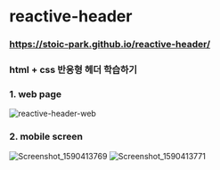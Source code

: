# reactive-header

### https://stoic-park.github.io/reactive-header/

### html + css 반응형 헤더 학습하기

### 1. web page
![reactive-header-web](https://user-images.githubusercontent.com/55645972/82817286-b0d30c80-9ed7-11ea-8066-9b144227690b.png)


### 2. mobile screen
![Screenshot_1590413769](https://user-images.githubusercontent.com/55645972/82818175-47ec9400-9ed9-11ea-93da-621f61f710c2.png)
![Screenshot_1590413771](https://user-images.githubusercontent.com/55645972/82818178-48852a80-9ed9-11ea-85f2-a0672d13ac33.png)
